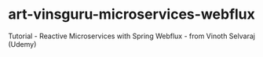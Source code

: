 # art-vinsguru-microservices-webflux
Tutorial - Reactive Microservices with Spring Webflux - from Vinoth Selvaraj (Udemy)

        
        
              
